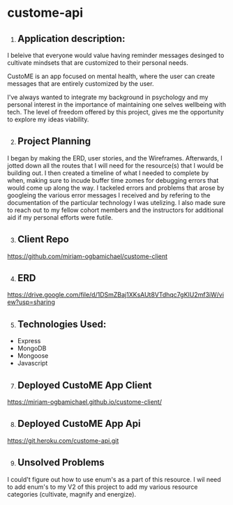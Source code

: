 # custome-api

1. ## Application description:

I beleive that everyone would value having reminder messages desinged to cultivate mindsets that are customized to their personal needs.

CustoME is an app focused on mental health, where the user can create messages that are entirely customized by the user.

I've always wanted to integrate my background in psychology and my personal interest in the importance of maintaining one selves wellbeing with tech. The level of freedom offered by this project, gives me the opportunity to explore my ideas viability.

2. ## Project Planning

  I began by making the ERD, user stories, and the Wireframes. Afterwards, I jotted down all the routes that I will need for the resource(s) that I would be building out. I then created a timeline of what I needed to complete by when, making sure to incude buffer time zomes for debugging errors that would come up along the way. I tackeled errors and problems that arose by googleing the various error messages I received and by refering to the documentation of the particular technology I was utelizing. I also made sure to reach out to my fellow cohort members and the instructors for additional aid if my personal efforts were futile.

3. ## Client Repo

https://github.com/miriam-ogbamichael/custome-client

4. ## ERD

https://drive.google.com/file/d/1DSmZBaj1XKsAUt8VTdhqc7gKIU2mf3iW/view?usp=sharing

5. ## Technologies Used:
- Express
- MongoDB
- Mongoose
- Javascript

7. ## Deployed CustoME App Client

https://miriam-ogbamichael.github.io/custome-client/

8. ## Deployed CustoME App Api

https://git.heroku.com/custome-api.git

9. ## Unsolved Problems

I could't figure out how to use enum's as a part of this resource. I wil need to add enum's to my V2 of this project to add my various resource categories (cultivate, magnify and energize).
